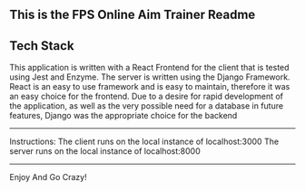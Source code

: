 This is the FPS Online Aim Trainer Readme
------------------------------------------------------------------------------------------------------

## Tech Stack
This application is written with a React Frontend for the client that is tested using Jest and Enzyme. The server is written using the Django Framework.
React is an easy to use framework and is easy to maintain, therefore it was an easy choice for the frontend.
Due to a desire for rapid development of the application, as well as the very possible need for a database in future features,
Django was the appropriate choice for the backend

------------------------------------------------------------------------------------------------------
Instructions:
The client runs on the local instance of localhost:3000
The server runs on the local instance of localhost:8000
  
------------------------------------------------------------------------------------------------------
Enjoy And Go Crazy!
  
